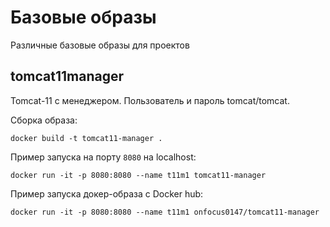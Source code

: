 # Базовые образы

Различные базовые образы для проектов

## tomcat11manager

Tomcat-11 с менеджером.
Пользователь и пароль tomcat/tomcat.

Сборка образа:
```
docker build -t tomcat11-manager .
```
Пример запуска на порту `8080` на localhost:
```
docker run -it -p 8080:8080 --name t11m1 tomcat11-manager
```
Пример запуска докер-образа с Docker hub:
```
docker run -it -p 8080:8080 --name t11m1 onfocus0147/tomcat11-manager

```


